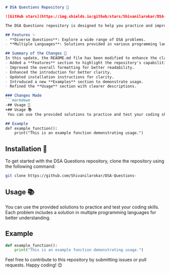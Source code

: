 ```markdown
# DSA Questions Repository 🤖

![GitHub stars](https://img.shields.io/github/stars/Shivanilarokar/DSA-Questions-.svg?style=social) ![GitHub forks](https://img.shields.io/github/forks/Shivanilarokar/DSA-Questions-.svg?style=social)

The DSA Questions repository is designed to help you practice and improve your coding skills through a comprehensive collection of Data Structures and Algorithms (DSA) problems.

## Features ✨
- **Diverse Questions**: Explore a wide range of DSA problems.
- **Multiple Languages**: Solutions provided in various programming languages.

## Summary of the Changes 📝
In this update, the README.md file has been modified to enhance the clarity and presentation of the repository. Below are the key changes made:
- Added a **Features** section to highlight the repository's capabilities.
- Improved the overall formatting for better readability.
- Enhanced the introduction for better clarity.
- Updated installation instructions for clarity.
- Introduced a new **Examples** section to demonstrate usage.
- Refined the **Usage** section with clearer descriptions.

### Changes Made
```markdown
-## Usage 📖
+## Usage 📚
 You can use the provided solutions to practice and test your coding skills. Each problem includes a solution in multiple programming languages for better understanding.

## Example
def example_function():
    print("This is an example function demonstrating usage.")
```

## Installation 🚀
To get started with the DSA Questions repository, clone the repository using the following command:

```bash
git clone https://github.com/Shivanilarokar/DSA-Questions-
```

## Usage 📚
You can use the provided solutions to practice and test your coding skills. Each problem includes a solution in multiple programming languages for better understanding.

## Example
```python
def example_function():
    print("This is an example function demonstrating usage.")
```

Feel free to contribute to this repository by submitting issues or pull requests. Happy coding! 😊
```